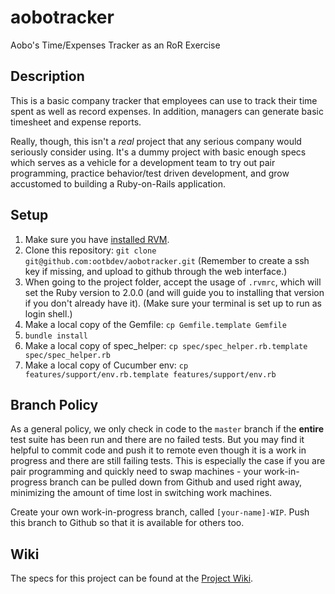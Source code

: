 aobotracker
===========

Aobo's Time/Expenses Tracker as an RoR Exercise

Description
-----------

This is a basic company tracker that employees can use to track their time spent as well as record expenses.  In addition, managers can generate basic timesheet and expense reports.

Really, though, this isn't a *real* project that any serious company would seriously consider using.  It's a dummy project with basic enough specs which serves as a vehicle for a development team to try out pair programming, practice behavior/test driven development, and grow accustomed to building a Ruby-on-Rails application.

Setup 
-----

1. Make sure you have [installed RVM](http://rvm.io/rvm/install). 
2. Clone this repository: `git clone git@github.com:ootbdev/aobotracker.git` (Remember to create a ssh key if missing, and upload to github through the web interface.)
3. When going to the project folder, accept the usage of `.rvmrc`, which will set the Ruby version to 2.0.0 (and will guide you to installing that version if you don't already have it). (Make sure your terminal is set up to run as login shell.)
4. Make a local copy of the Gemfile: `cp Gemfile.template Gemfile`
5. `bundle install`
6. Make a local copy of spec_helper: `cp spec/spec_helper.rb.template spec/spec_helper.rb`
7. Make a local copy of Cucumber env: `cp features/support/env.rb.template features/support/env.rb`

Branch Policy
-------------

As a general policy, we only check in code to the `master` branch if the **entire** test suite has been run and there are no failed tests.  But you may find it helpful to commit code and push it to remote even though it is a work in progress and there are still failing tests.  This is especially the case if you are pair programming and quickly need to swap machines - your work-in-progress branch can be pulled down from Github and used right away, minimizing the amount of time lost in switching work machines.

Create your own work-in-progress branch, called `[your-name]-WIP`. Push this branch to Github so that it is available for others too.

Wiki
----

The specs for this project can be found at the [Project Wiki](https://github.com/ootbdev/aobotracker/wiki).

